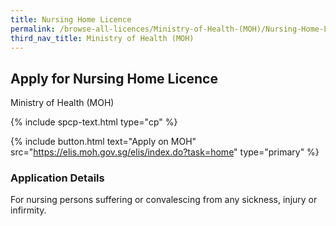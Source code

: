 ```yaml
---
title: Nursing Home Licence
permalink: /browse-all-licences/Ministry-of-Health-(MOH)/Nursing-Home-Licence
third_nav_title: Ministry of Health (MOH)
---
```


## Apply for Nursing Home Licence

Ministry of Health (MOH)

{% include spcp-text.html type="cp" %}

{% include button.html text="Apply on MOH" src="https://elis.moh.gov.sg/elis/index.do?task=home" type="primary" %}

<H3>Application Details</H3>

<p>For nursing persons suffering or convalescing from any sickness, injury or infirmity.</p>

